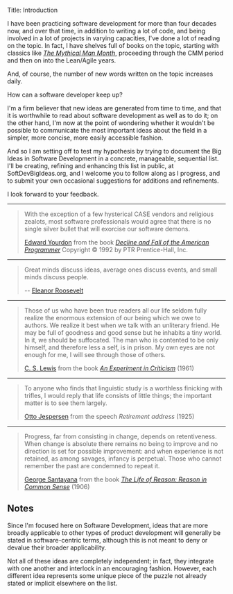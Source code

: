 Title:  Introduction

I have been practicing software development for more than four decades now, and over that time, in addition to writing a lot of code, and being involved in a lot of projects in varying capacities, I've done a lot of reading on the topic. In fact, I have shelves full of books on the topic, starting with classics like <cite>[The Mythical Man Month][brooks-1975]</cite>, proceeding through the CMM period and then on into the Lean/Agile years.

And, of course, the number of new words written on the topic increases daily.

How can a software developer keep up?

I'm a firm believer that new ideas are generated from time to time, and that it is worthwhile to read about software development as well as to do it; on the other hand, I'm now at the point of wondering whether it wouldn't be possible to communicate the most important ideas about the field in a simpler, more concise, more easily accessible fashion.

And so I am setting off to test my hypothesis by trying to document the Big Ideas in Software Development in a concrete, manageable, sequential list. I'll be creating, refining and enhancing this list in public, at SoftDevBigIdeas.org, and I welcome you to follow along as I progress, and to submit your own occasional suggestions for additions and refinements.

I look forward to your feedback.

----

<blockquote>
<p>
With the exception of a few hysterical CASE vendors and religious zealots, most software professionals would agree that there is no single silver bullet that will exorcise our software demons.</p>

<footer>
<a href="http://en.wikipedia.org/wiki/Edward_Yourdon">Edward Yourdon</a> from the book <cite><a href="bibliography.html#yourdon-1992">Decline and Fall of the American Programmer</a></cite> Copyright &copy; 1992 by PTR Prentice-Hall, Inc.
</footer>
</blockquote>



----

> Great minds discuss ideas, average ones discuss events, and small minds discuss people.
>
> -- [Eleanor Roosevelt][0]

[0]: http://en.wikipedia.org/wiki/Eleanor_Roosevelt

----

<blockquote>
<p>
Those of us who have been true readers all our life seldom fully realize the enormous extension of our being which we owe to authors. We realize it best when we talk with an unliterary friend. He may be full of goodness and good sense but he inhabits a tiny world. In it, we should be suffocated. The man who is contented to be only himself, and therefore less a self, is in prison. My own eyes are not enough for me, I will see through those of others.</p>

<footer>
<a href="http://en.wikipedia.org/wiki/C._S._Lewis">C. S. Lewis</a> from the book <cite><a href="bibliography.html#lewis-1961">An Experiment in Criticism</a></cite> (1961)
</footer>
</blockquote>

----

<blockquote>
<p>
To anyone who finds that linguistic study is a worthless finicking with trifles, I would reply that life consists of little things; the important matter is to see them largely. </p>

<footer>
<a href="http://en.wikipedia.org/wiki/Otto_Jespersen">Otto Jespersen</a> from the speech <cite>Retirement address</cite> (1925)
</footer>
</blockquote>

----

<blockquote>
<p>
Progress, far from consisting in change, depends on retentiveness. When change is absolute there remains no being to improve and no direction is set for possible improvement: and when experience is not retained, as among savages, infancy is perpetual. Those who cannot remember the past are condemned to repeat it.</p>

<footer>
<a href="http://en.wikipedia.org/wiki/George_Santayana">George Santayana</a> from the book <cite><a href="bibliography.html#santayana-1906">The Life of Reason: Reason in Common Sense</a></cite> (1906)
</footer>
</blockquote>



## Notes

Since I'm focused here on Software Development, ideas that are more broadly applicable to other types of product development will generally be stated in software-centric terms, although this is not meant to deny or devalue their broader applicability.

Not all of these ideas are completely independent; in fact, they integrate with one another and interlock in an encouraging fashion. However, each different idea represents some unique piece of the puzzle not already stated or implicit elsewhere on the list.

[brooks-1975]: bibliography.html#brooks-1975


